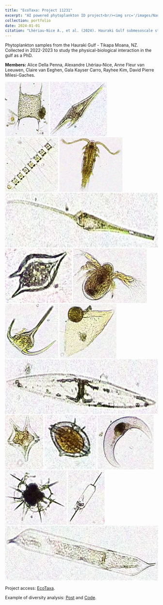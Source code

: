 ```yaml
---
title: "EcoTaxa: Project 11231"
excerpt: "AI powered phytoplankton ID project<br/><img src='/images/Nauplius.jpg'>"
collection: portfolio
date: 2024-01-01
citation: "Lhériau-Nice A., et al. (2024). Hauraki Gulf submesoscale study, EcoTaxa. https://ecotaxa.obs-vlfr.fr/prj/11231."
---
```


Phytoplankton samples from the Hauraki Gulf - Tikapa Moana, NZ. Collected in 2022-2023 to study the physical-biological interaction in the gulf as a PhD. 

**Members:**
Alice Della Penna, Alexandre Lhériau-Nice, Anne Fleur van Leeuwen, Claire van Eeghen, Gala Kayser Carro, Rayhee Kim, David Pierre Milesi-Gaches.

<img src="/images/bidulfia_sp.jpg" width=auto height="180"> <img src='/images/Ceratium_furca.jpg' width=auto height="180"> <img src='/images/Chaetoceros_sp.jpg' width=auto height="180"> <img src='/images/Copepoda.jpg' width=auto height="180"> <img src='/images/Neoceratium_fusus.jpg' width=auto height="180"> <img src='/images/Dinophyceae.jpg' width=auto height="180"> <img src='/images/Nauplius.jpg' width=auto height="180"> <img src='/images/Neocaratium_tripos.jpg' width=auto height="180"> <img src='/images/Ornithocernus_sp.jpg' width=auto height="180"> <img src='/images/Pleurosigma_sp.jpg' width=auto height="180"> <img src='/images/Protoperidinium_oceanica.jpg' width=auto height="180"> <img src='/images/Protoperidinium_pellucidum.jpg' width=auto height="180"> <img src='/images/Pysocystis_lunala.jpg' width=auto height="180"> <img src='/images/Radiolaria_sp.jpg' width=auto height="180"> <img src='/images/Dytilum_sp.jpg' width=auto height="180"> <img src='/images/Rhizosolenia_robusta.jpg' width=auto height="180">

Project access: [EcoTaxa](https://ecotaxa.obs-vlfr.fr/prj/11231).

Example of diversity analysis: [Post](https://alxlhrnc.github.io/portfolio/2024_EcoTaxa_analysis/) and [Code](https://github.com/AlxLhrNc/EcoTaxa-Analysis).
